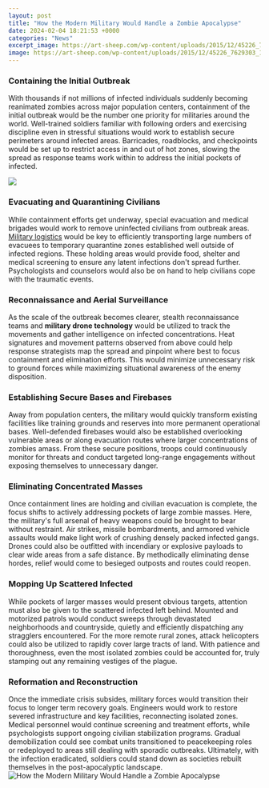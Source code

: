 ```yaml
---
layout: post
title: "How the Modern Military Would Handle a Zombie Apocalypse"
date: 2024-02-04 18:21:53 +0000
categories: "News"
excerpt_image: https://art-sheep.com/wp-content/uploads/2015/12/45226_7629303_1508649_ea510cb7_image.jpg
image: https://art-sheep.com/wp-content/uploads/2015/12/45226_7629303_1508649_ea510cb7_image.jpg
---
```


### Containing the Initial Outbreak
With thousands if not millions of infected individuals suddenly becoming reanimated zombies across major population centers, containment of the initial outbreak would be the number one priority for militaries around the world. Well-trained soldiers familiar with following orders and exercising discipline even in stressful situations would work to establish secure perimeters around infected areas. Barricades, roadblocks, and checkpoints would be set up to restrict access in and out of hot zones, slowing the spread as response teams work within to address the initial pockets of infected.

![](https://www.wearethemighty.com/app/uploads/legacy/assets.rbl.ms/18701744/origin.jpg?width=757)
### Evacuating and Quarantining Civilians  
While containment efforts get underway, special evacuation and medical brigades would work to remove uninfected civilians from outbreak areas. [Military logistics](https://fistore.mysenprints.com/collection/aldaco) would be key to efficiently transporting large numbers of evacuees to temporary quarantine zones established well outside of infected regions. These holding areas would provide food, shelter and medical screening to ensure any latent infections don't spread further. Psychologists and counselors would also be on hand to help civilians cope with the traumatic events.
### Reconnaissance and Aerial Surveillance
As the scale of the outbreak becomes clearer, stealth reconnaissance teams and **military drone technology** would be utilized to track the movements and gather intelligence on infected concentrations. Heat signatures and movement patterns observed from above could help response strategists map the spread and pinpoint where best to focus containment and elimination efforts. This would minimize unnecessary risk to ground forces while maximizing situational awareness of the enemy disposition. 
### Establishing Secure Bases and Firebases  
Away from population centers, the military would quickly transform existing facilities like training grounds and reserves into more permanent operational bases. Well-defended firebases would also be established overlooking vulnerable areas or along evacuation routes where larger concentrations of zombies amass. From these secure positions, troops could continuously monitor for threats and conduct targeted long-range engagements without exposing themselves to unnecessary danger.
### Eliminating Concentrated Masses
Once containment lines are holding and civilian evacuation is complete, the focus shifts to actively addressing pockets of large zombie masses. Here, the military's full arsenal of heavy weapons could be brought to bear without restraint. Air strikes, missile bombardments, and armored vehicle assaults would make light work of crushing densely packed infected gangs. Drones could also be outfitted with incendiary or explosive payloads to clear wide areas from a safe distance. By methodically eliminating dense hordes, relief would come to besieged outposts and routes could reopen. 
### Mopping Up Scattered Infected 
While pockets of larger masses would present obvious targets, attention must also be given to the scattered infected left behind. Mounted and motorized patrols would conduct sweeps through devastated neighborhoods and countryside, quietly and efficiently dispatching any stragglers encountered. For the more remote rural zones, attack helicopters could also be utilized to rapidly cover large tracts of land. With patience and thoroughness, even the most isolated zombies could be accounted for, truly stamping out any remaining vestiges of the plague.
### Reformation and Reconstruction
Once the immediate crisis subsides, military forces would transition their focus to longer term recovery goals. Engineers would work to restore severed infrastructure and key facilities, reconnecting isolated zones. Medical personnel would continue screening and treatment efforts, while psychologists support ongoing civilian stabilization programs. Gradual demobilization could see combat units transitioned to peacekeeping roles or redeployed to areas still dealing with sporadic outbreaks. Ultimately, with the infection eradicated, soldiers could stand down as societies rebuilt themselves in the post-apocalyptic landscape.
![How the Modern Military Would Handle a Zombie Apocalypse](https://art-sheep.com/wp-content/uploads/2015/12/45226_7629303_1508649_ea510cb7_image.jpg)